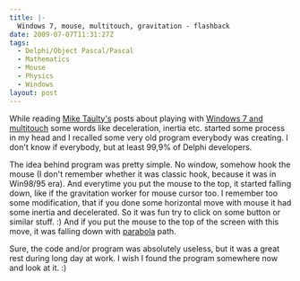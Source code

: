 ```yaml
---
title: |-
  Windows 7, mouse, multitouch, gravitation - flashback
date: 2009-07-07T11:31:27Z
tags:
  - Delphi/Object Pascal/Pascal
  - Mathematics
  - Mouse
  - Physics
  - Windows
layout: post
---
```

While reading [Mike Taulty's][1] posts about playing with [Windows 7 and multitouch][2] some words like deceleration, inertia etc. started some process in my head and I recalled some very old program everybody was creating. I don't know if everybody, but at least 99,9% of Delphi developers.

The idea behind program was pretty simple. No window, somehow hook the mouse (I don't remember whether it was classic hook, because it was in Win98/95 era). And everytime you put the mouse to the top, it started falling down, like if the gravitation worker for mouse cursor too.  I remember too some modification, that if you done some horizontal move with mouse it had some inertia and decelerated. So it was fun try to click on some button or similar stuff. :) And if you put the mouse to the top of the screen with this move, it was falling down with [parabola][3] path.

Sure, the code and/or program was absolutely useless, but it was a great rest during long day at work. I wish I found the program somewhere now and look at it. :)

[1]: http://mtaulty.com
[2]: http://mtaulty.com/CommunityServer/blogs/mike_taultys_blog/archive/2009/07/06/windows-7-experimenting-with-multi-touch-on-windows-7-part-1.aspx
[3]: http://en.wikipedia.org/wiki/Parabola